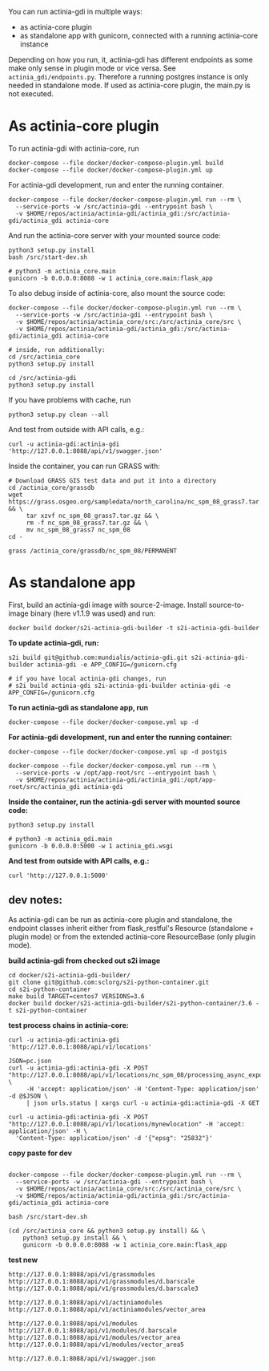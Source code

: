 You can run actinia-gdi in multiple ways:

* as actinia-core plugin
* as standalone app with gunicorn, connected with a running actinia-core instance

Depending on how you run, it, actinia-gdi has different endpoints as some make only sense in plugin mode or vice versa. See `actinia_gdi/endpoints.py`. Therefore a running postgres instance is only needed in standalone mode. If used as actinia-core plugin, the main.py is not executed.


# As actinia-core plugin

To run actinia-gdi with actinia-core, run
```
docker-compose --file docker/docker-compose-plugin.yml build
docker-compose --file docker/docker-compose-plugin.yml up
```

For actinia-gdi development, run and enter the running container.
```
docker-compose --file docker/docker-compose-plugin.yml run --rm \
  --service-ports -w /src/actinia-gdi --entrypoint bash \
  -v $HOME/repos/actinia/actinia-gdi/actinia_gdi:/src/actinia-gdi/actinia_gdi actinia-core
```

And run the actinia-core server with your mounted source code:
```
python3 setup.py install
bash /src/start-dev.sh

# python3 -m actinia_core.main
gunicorn -b 0.0.0.0:8088 -w 1 actinia_core.main:flask_app
```


To also debug inside of actinia-core, also mount the source code:
```
docker-compose --file docker/docker-compose-plugin.yml run --rm \
  --service-ports -w /src/actinia-gdi --entrypoint bash \
  -v $HOME/repos/actinia/actinia_core/src:/src/actinia_core/src \
  -v $HOME/repos/actinia/actinia-gdi/actinia_gdi:/src/actinia-gdi/actinia_gdi actinia-core

# inside, run additionally:
cd /src/actinia_core
python3 setup.py install

cd /src/actinia-gdi
python3 setup.py install

```

If you have problems with cache, run
```
python3 setup.py clean --all
```

And test from outside with API calls, e.g.:
```
curl -u actinia-gdi:actinia-gdi 'http://127.0.0.1:8088/api/v1/swagger.json'
```
Inside the container, you can run GRASS with:
```
# Download GRASS GIS test data and put it into a directory
cd /actinia_core/grassdb
wget https://grass.osgeo.org/sampledata/north_carolina/nc_spm_08_grass7.tar.gz && \
     tar xzvf nc_spm_08_grass7.tar.gz && \
     rm -f nc_spm_08_grass7.tar.gz && \
     mv nc_spm_08_grass7 nc_spm_08
cd -

grass /actinia_core/grassdb/nc_spm_08/PERMANENT
```







# As standalone app

First, build an actinia-gdi image with source-2-image. Install source-to-image binary (here v1.1.9 was used) and run:
```
docker build docker/s2i-actinia-gdi-builder -t s2i-actinia-gdi-builder
```
__To update actinia-gdi, run:__
```
s2i build git@github.com:mundialis/actinia-gdi.git s2i-actinia-gdi-builder actinia-gdi -e APP_CONFIG=/gunicorn.cfg

# if you have local actinia-gdi changes, run
# s2i build actinia-gdi s2i-actinia-gdi-builder actinia-gdi -e APP_CONFIG=/gunicorn.cfg

```
__To run actinia-gdi as standalone app, run__
```
docker-compose --file docker/docker-compose.yml up -d
```

__For actinia-gdi development, run and enter the running container:__
```
docker-compose --file docker/docker-compose.yml up -d postgis

docker-compose --file docker/docker-compose.yml run --rm \
  --service-ports -w /opt/app-root/src --entrypoint bash \
  -v $HOME/repos/actinia/actinia-gdi/actinia_gdi:/opt/app-root/src/actinia_gdi actinia-gdi
```

__Inside the container, run the actinia-gdi server with mounted source code:__
```
python3 setup.py install

# python3 -m actinia_gdi.main
gunicorn -b 0.0.0.0:5000 -w 1 actinia_gdi.wsgi
```

__And test from outside with API calls, e.g.:__
```
curl 'http://127.0.0.1:5000'
```


## dev notes:

As actinia-gdi can be run as actinia-core plugin and standalone, the endpoint
classes inherit either from flask_restful's Resource (standalone + plugin mode) or from the extended actinia-core ResourceBase (only plugin mode).

__build actinia-gdi from checked out s2i image__
```
cd docker/s2i-actinia-gdi-builder/
git clone git@github.com:sclorg/s2i-python-container.git
cd s2i-python-container
make build TARGET=centos7 VERSIONS=3.6
docker build docker/s2i-actinia-gdi-builder/s2i-python-container/3.6 -t s2i-python-container
```


__test process chains in actinia-core:__
```
curl -u actinia-gdi:actinia-gdi 'http://127.0.0.1:8088/api/v1/locations'

JSON=pc.json
curl -u actinia-gdi:actinia-gdi -X POST "http://127.0.0.1:8088/api/v1/locations/nc_spm_08/processing_async_export" \
     -H 'accept: application/json' -H 'Content-Type: application/json' -d @$JSON \
     | json urls.status | xargs curl -u actinia-gdi:actinia-gdi -X GET

curl -u actinia-gdi:actinia-gdi -X POST "http://127.0.0.1:8088/api/v1/locations/mynewlocation" -H 'accept: application/json' -H \
  'Content-Type: application/json' -d '{"epsg": "25832"}'
```

__copy paste for dev__
```

docker-compose --file docker/docker-compose-plugin.yml run --rm \
  --service-ports -w /src/actinia-gdi --entrypoint bash \
  -v $HOME/repos/actinia/actinia_core/src:/src/actinia_core/src \
  -v $HOME/repos/actinia/actinia-gdi/actinia_gdi:/src/actinia-gdi/actinia_gdi actinia-core

bash /src/start-dev.sh

(cd /src/actinia_core && python3 setup.py install) && \
    python3 setup.py install && \
    gunicorn -b 0.0.0.0:8088 -w 1 actinia_core.main:flask_app

```


__test new__
```
http://127.0.0.1:8088/api/v1/grassmodules
http://127.0.0.1:8088/api/v1/grassmodules/d.barscale
http://127.0.0.1:8088/api/v1/grassmodules/d.barscale3

http://127.0.0.1:8088/api/v1/actiniamodules
http://127.0.0.1:8088/api/v1/actiniamodules/vector_area

http://127.0.0.1:8088/api/v1/modules
http://127.0.0.1:8088/api/v1/modules/d.barscale
http://127.0.0.1:8088/api/v1/modules/vector_area
http://127.0.0.1:8088/api/v1/modules/vector_area5

http://127.0.0.1:8088/api/v1/swagger.json

```
